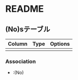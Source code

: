 # README

## (No)sテーブル
|Column |Type |Options |
|-------|-----|--------|
| | | |

### Association
-  :(No)

  <!--
  -  has_many :(No)s
  -  belongs_to :(No)
  -->


<!--
table/(No)s:0
-->